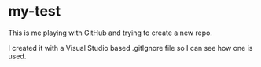 # my-test
This is me playing with GitHub and trying to create a new repo.

I created it with a Visual Studio based .gitIgnore file so I can see how one is used.
